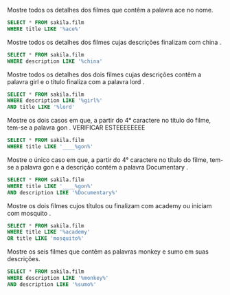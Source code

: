Mostre todos os detalhes dos filmes que contêm a palavra ace no nome.

```sql
SELECT * FROM sakila.film
WHERE title LIKE '%ace%'
```

Mostre todos os detalhes dos filmes cujas descrições finalizam com china .

```sql
SELECT * FROM sakila.film
WHERE description LIKE '%china'
```

Mostre todos os detalhes dos dois filmes cujas descrições contêm a palavra girl e o título finaliza com a palavra lord .

```sql
SELECT * FROM sakila.film
WHERE description LIKE '%girl%'
AND title LIKE '%lord'
```

Mostre os dois casos em que, a partir do 4° caractere no título do filme, tem-se a palavra gon .
VERIFICAR ESTEEEEEEEE

```sql
SELECT * FROM sakila.film
WHERE title LIKE '____%gon%'
```

Mostre o único caso em que, a partir do 4° caractere no título do filme, tem-se a palavra gon e a descrição contém a palavra Documentary .

```sql
SELECT * FROM sakila.film
WHERE title LIKE '____%gon%'
AND description LIKE '%Documentary%'
```

Mostre os dois filmes cujos títulos ou finalizam com academy ou iniciam com mosquito .

```sql
SELECT * FROM sakila.film
WHERE title LIKE '%academy'
OR title LIKE 'mosquito%'
```

Mostre os seis filmes que contêm as palavras monkey e sumo em suas descrições.

```sql
SELECT * FROM sakila.film
WHERE description LIKE '%monkey%'
AND description LIKE '%sumo%'
```